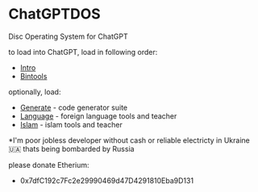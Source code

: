 # ChatGPTDOS
Disc Operating System for ChatGPT


to load into ChatGPT, load in following order:

  - [Intro](INTRO.md)  
  - [Bintools](BINTOOLS.md)

optionally, load:

  - [Generate](GENERATE.md) - code generator suite
  - [Language](LANGUAGE.md) - foreign language tools and teacher
  - [Islam](ISLAM.md) - islam tools and teacher
  
  
  
 *I'm poor jobless developer without cash or reliable electricty in Ukraine 🇺🇦 thats being bombarded by Russia
 
 please donate Etherium:
 
  - 0x7dfC192c7Fc2e29990469d47D4291810Eba9D131
